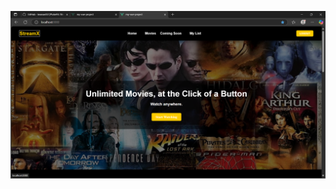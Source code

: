 ![image broken](https://github.com/indi06-star/Images/blob/af13e05cd872032d2f770ad45def4945229f9e53/Screenshot%202025-04-09%20104951.png)


